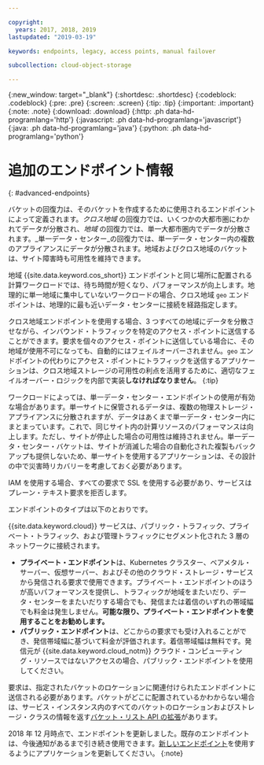```yaml
---

copyright:
  years: 2017, 2018, 2019
lastupdated: "2019-03-19"

keywords: endpoints, legacy, access points, manual failover

subcollection: cloud-object-storage

---
```

{:new_window: target="_blank"}
{:shortdesc: .shortdesc}
{:codeblock: .codeblock}
{:pre: .pre}
{:screen: .screen}
{:tip: .tip}
{:important: .important}
{:note: .note}
{:download: .download} 
{:http: .ph data-hd-programlang='http'} 
{:javascript: .ph data-hd-programlang='javascript'} 
{:java: .ph data-hd-programlang='java'} 
{:python: .ph data-hd-programlang='python'}

# 追加のエンドポイント情報
{: #advanced-endpoints}

バケットの回復力は、そのバケットを作成するために使用されるエンドポイントによって定義されます。_クロス地域_ の回復力では、いくつかの大都市圏にわかれてデータが分散され、_地域_ の回復力では、単一大都市圏内でデータが分散されます。_単一データ・センター_の回復力では、単一データ・センター内の複数のアプライアンスにデータが分散されます。地域およびクロス地域のバケットは、サイト障害時も可用性を維持できます。

地域 {{site.data.keyword.cos_short}} エンドポイントと同じ場所に配置される計算ワークロードでは、待ち時間が短くなり、パフォーマンスが向上します。地理的に単一地域に集中していないワークロードの場合、クロス地域 `geo` エンドポイントは、地理的に最も近いデータ・センターに接続を経路指定します。

クロス地域エンドポイントを使用する場合、3 つすべての地域にデータを分散させながら、インバウンド・トラフィックを特定のアクセス・ポイントに送信することができます。要求を個々のアクセス・ポイントに送信している場合に、その地域が使用不可になっても、自動的にはフェイルオーバーされません。`geo` エンドポイントの代わりにアクセス・ポイントにトラフィックを送信するアプリケーションは、クロス地域ストレージの可用性の利点を活用するために、適切なフェイルオーバー・ロジックを内部で実装**しなければなりません**。
{:tip}

ワークロードによっては、単一データ・センター・エンドポイントの使用が有効な場合があります。単一サイトに保管されるデータは、複数の物理ストレージ・アプライアンスに分散されますが、データはあくまで単一データ・センター内にまとまっています。これで、同じサイト内の計算リソースのパフォーマンスは向上します。ただし、サイトが停止した場合の可用性は維持されません。単一データ・センター・バケットは、サイトが消滅した場合の自動化された複製もバックアップも提供しないため、単一サイトを使用するアプリケーションは、その設計の中で災害時リカバリーを考慮しておく必要があります。

IAM を使用する場合、すべての要求で SSL を使用する必要があり、サービスはプレーン・テキスト要求を拒否します。

エンドポイントのタイプは以下のとおりです。

{{site.data.keyword.cloud}} サービスは、パブリック・トラフィック、プライベート・トラフィック、および管理トラフィックにセグメント化された 3 層のネットワークに接続されます。

* **プライベート・エンドポイント**は、Kubernetes クラスター、ベアメタル・サーバー、仮想サーバー、およびその他のクラウド・ストレージ・サービスから発信される要求で使用できます。プライベート・エンドポイントのほうが高いパフォーマンスを提供し、トラフィックが地域をまたいだり、データ・センターをまたいだりする場合でも、発信または着信のいずれの帯域幅でも料金は発生しません。**可能な限り、プライベート・エンドポイントを使用することをお勧めします。**
* **パブリック・エンドポイント**は、どこからの要求でも受け入れることができ、発信帯域幅に基づいて料金が評価されます。着信帯域幅は無料です。発信元が {{site.data.keyword.cloud_notm}} クラウド・コンピューティング・リソースではないアクセスの場合、パブリック・エンドポイントを使用してください。 

要求は、指定されたバケットのロケーションに関連付けられたエンドポイントに送信される必要があります。バケットがどこに配置されているかわからない場合は、サービス・インスタンス内のすべてのバケットのロケーションおよびストレージ・クラスの情報を返す[バケット・リスト API の拡張](/docs/services/cloud-object-storage/api-reference?topic=cloud-object-storage-compatibility-api-bucket-operations#compatibility-api-list-buckets-extended)があります。

2018 年 12 月時点で、エンドポイントを更新しました。既存のエンドポイントは、今後通知があるまで引き続き使用できます。[新しいエンドポイント](https://control.cloud-object-storage.cloud.ibm.com/v2/endpoints)を使用するようにアプリケーションを更新してください。
{:note}
